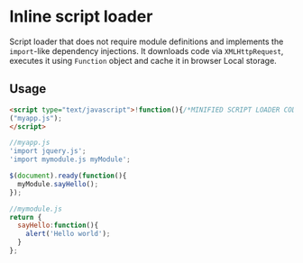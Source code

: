 # Inline script loader

Script loader that does not require module definitions and implements the `import`-like dependency injections. It downloads code via `XMLHttpRequest`, executes it using `Function` object and cache it in browser Local storage.

## Usage

```html
<script type="text/javascript">!function(){/*MINIFIED SCRIPT LOADER CODE*/}
("myapp.js");
</script>

```

```javascript
//myapp.js
'import jquery.js';
'import mymodule.js myModule';

$(document).ready(function(){
  myModule.sayHello();
});
```

```javascript
//mymodule.js
return {
  sayHello:function(){
    alert('Hello world');
  }
};
```
